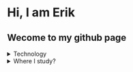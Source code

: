 # Hi, I am Erik
## Wecome to my github page
<details>
  <summary>Technology</summary>
  <br>
  <p>C#</p>
  <br>
  <p>Typescript</p>
  <br>
  <p>Dart</p>
</details>
<details>
  <summary>Where I study?</summary>
  <br>
  <p>IT technician - Alcides maya</p>
  <br>
  <p>Computer Science - UTFPR</p>
</details>
